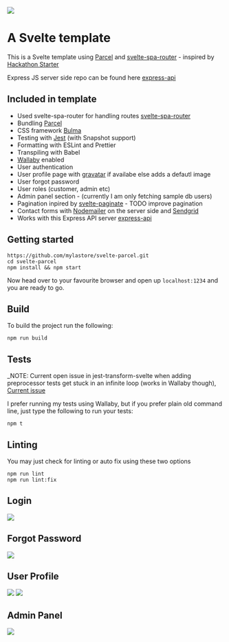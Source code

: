 ![](https://i.imgur.com/3wVdJZE.jpg)

# A Svelte template

This is a Svelte template using [Parcel](https://parceljs.org/) and [svelte-spa-router](https://github.com/ItalyPaleAle/svelte-spa-router) - inspired by [Hackathon Starter](https://hackathon-starter.walcony.com)

Express JS server side repo can be found here [express-api](https://github.com/mylastore/express-api.git)


## Included in template

- Used svelte-spa-router for handling routes [svelte-spa-router](https://github.com/ItalyPaleAle/svelte-spa-router)
- Bundling [Parcel](https://parceljs.org/)
- CSS framework [Bulma](https://bulma.io/)
- Testing with [Jest](https://jestjs.io/) (with Snapshot support)
- Formatting with ESLint and Prettier
- Transpiling with Babel
- [Wallaby](https://wallabyjs.com/) enabled
- User authentication
- User profile page with [gravatar](https://en.gravatar.com/) if availabe else adds a defautl image
- User forgot password
- User roles (customer, admin etc)
- Admin panel section - (currently I am only fetching sample db users)
- Pagination inpired by [svelte-paginate](https://github.com/TahaSh/svelte-paginate#readme) - TODO improve pagination
- Contact forms with [Nodemailer](https://nodemailer.com/about/) on the server side and [Sendgrid](https://sendgrid.com/)
- Works with this Express API server [express-api](https://github.com/mylastore/express-api.git)

## Getting started

    https://github.com/mylastore/svelte-parcel.git
    cd svelte-parcel
    npm install && npm start

Now head over to your favourite browser and open up `localhost:1234` and you are ready to go.

## Build

To build the project run the following:

    npm run build

## Tests

_NOTE: Current open issue in jest-transform-svelte when adding preprocessor tests get stuck in an infinite loop (works in Wallaby though), [Current issue](https://github.com/rspieker/jest-transform-svelte/issues/12_)

I prefer running my tests using Wallaby, but if you prefer plain old command line, just type the following to run your tests:

    npm t

## Linting

You may just check for linting or auto fix using these two options

    npm run lint
    npm run lint:fix

## Login
![](https://i.imgur.com/N4Jgn2N.jpg)

## Forgot Password
![](https://i.imgur.com/PbjA4Sr.jpg)

## User Profile
![](https://i.imgur.com/pTKFMWz.jpg)
![](https://i.imgur.com/dP7FMia.jpg)

## Admin Panel
![](https://i.imgur.com/tRW0JQ2.png)
